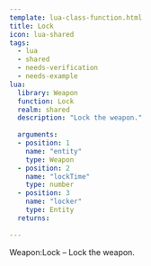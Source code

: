 ```yaml
---
template: lua-class-function.html
title: Lock
icon: lua-shared
tags:
  - lua
  - shared
  - needs-verification
  - needs-example
lua:
  library: Weapon
  function: Lock
  realm: shared
  description: "Lock the weapon."
  
  arguments:
  - position: 1
    name: "entity"
    type: Weapon
  - position: 2
    name: "lockTime"
    type: number
  - position: 3
    name: "locker"
    type: Entity
  returns:
    
---
```


<div class="lua__search__keywords">
Weapon:Lock &#x2013; Lock the weapon.
</div>
